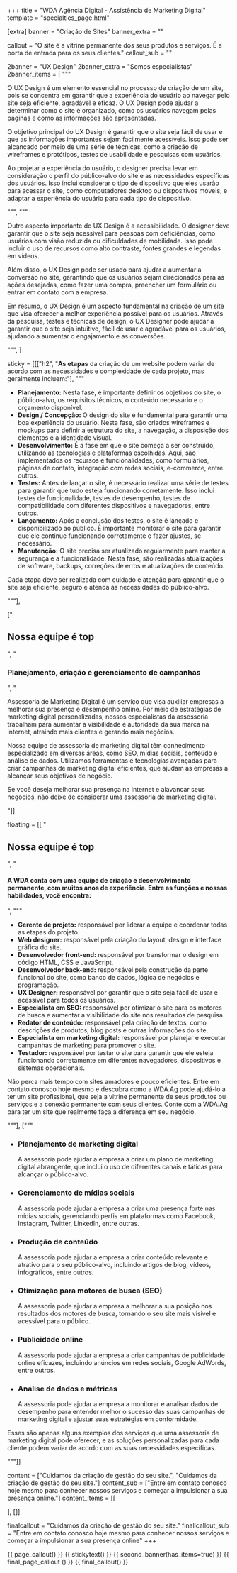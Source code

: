 +++
title = "WDA Agência Digital - Assistência de Marketing Digital"
template = "specialties_page.html"

[extra]
banner = "Criação de Sites"
banner_extra = ""

callout = "O site é a vitrine permanente dos seus produtos e serviços. É a porta de entrada para os seus clientes."
callout_sub = ""

2banner = "UX Design"
2banner_extra = "Somos especialistas"
2banner_items = [
  """
  <div class="item bigger">
    <p>O UX Design é um elemento essencial no processo de criação de um site, pois se concentra em garantir que a experiência do usuário ao navegar pelo site seja eficiente, agradável e eficaz. O UX Design pode ajudar a determinar como o site é organizado, como os usuários navegam pelas páginas e como as informações são apresentadas.</p>
    <p>O objetivo principal do UX Design é garantir que o site seja fácil de usar e que as informações importantes sejam facilmente acessíveis. Isso pode ser alcançado por meio de uma série de técnicas, como a criação de wireframes e protótipos, testes de usabilidade e pesquisas com usuários.</p>
    <p>Ao projetar a experiência do usuário, o designer precisa levar em consideração o perfil do público-alvo do site e as necessidades específicas dos usuários. Isso inclui considerar o tipo de dispositivo que eles usarão para acessar o site, como computadores desktop ou dispositivos móveis, e adaptar a experiência do usuário para cada tipo de dispositivo.</p>
  </div>
  """,
  """
  <div class="item bigger">
    <p>Outro aspecto importante do UX Design é a acessibilidade. O designer deve garantir que o site seja acessível para pessoas com deficiências, como usuários com visão reduzida ou dificuldades de mobilidade. Isso pode incluir o uso de recursos como alto contraste, fontes grandes e legendas em vídeos.</p>
    <p>Além disso, o UX Design pode ser usado para ajudar a aumentar a conversão no site, garantindo que os usuários sejam direcionados para as ações desejadas, como fazer uma compra, preencher um formulário ou entrar em contato com a empresa.</p>
    <p>Em resumo, o UX Design é um aspecto fundamental na criação de um site que visa oferecer a melhor experiência possível para os usuários. Através da pesquisa, testes e técnicas de design, o UX Designer pode ajudar a garantir que o site seja intuitivo, fácil de usar e agradável para os usuários, ajudando a aumentar o engajamento e as conversões.</p>
  </div>
  """,
]


sticky = [[["h2", "<strong>As etapas</strong> da criação de um website podem variar de acordo com as necessidades e complexidade de cada projeto, mas geralmente incluem:"],
"""
<ul>
  <li><strong>Planejamento:</strong> Nesta fase, é importante definir os objetivos do site, o público-alvo, os requisitos técnicos, o conteúdo necessário e o orçamento disponível.</li>
  <li><strong>Design / Concepção:</strong> O design do site é fundamental para garantir uma boa experiência do usuário. Nesta fase, são criados wireframes e mockups para definir a estrutura do site, a navegação, a disposição dos elementos e a identidade visual.</li>
  <li><strong>Desenvolvimento:</strong> É a fase em que o site começa a ser construído, utilizando as tecnologias e plataformas escolhidas. Aqui, são implementados os recursos e funcionalidades, como formulários, páginas de contato, integração com redes sociais, e-commerce, entre outros.</li>
  <li><strong>Testes:</strong> Antes de lançar o site, é necessário realizar uma série de testes para garantir que tudo esteja funcionando corretamente. Isso inclui testes de funcionalidade, testes de desempenho, testes de compatibilidade com diferentes dispositivos e navegadores, entre outros.</li>
  <li><strong>Lançamento:</strong> Após a conclusão dos testes, o site é lançado e disponibilizado ao público. É importante monitorar o site para garantir que ele continue funcionando corretamente e fazer ajustes, se necessário.</li>
  <li><strong>Manutenção:</strong> O site precisa ser atualizado regularmente para manter a segurança e a funcionalidade. Nesta fase, são realizadas atualizações de software, backups, correções de erros e atualizações de conteúdo.</li>
</ul>
<p>Cada etapa deve ser realizada com cuidado e atenção para garantir que o site seja eficiente, seguro e atenda às necessidades do público-alvo.</p>
"""],

["<h2><strong>Nossa equipe é top</strong></h2>",
"<h3>Planejamento, criação e gerenciamento de campanhas</h3>",
"<p>Assessoria de Marketing Digital é um serviço que visa auxiliar empresas a melhorar sua presença e desempenho online. Por meio de estratégias de marketing digital personalizadas, nossos especialistas da assessoria trabalham para aumentar a visibilidade e autoridade da sua marca na internet, atraindo mais clientes e gerando mais negócios.</p><p>Nossa equipe de assessoria de marketing digital têm conhecimento especializado em diversas áreas, como SEO, mídias sociais, conteúdo e análise de dados. Utilizamos ferramentas e tecnologias avançadas para criar campanhas de marketing digital eficientes, que ajudam as empresas a alcançar seus objetivos de negócio.</p><p>Se você deseja melhorar sua presença na internet e alavancar seus negócios, não deixe de considerar uma assessoria de marketing digital.</p>"]]


floating = [[
"<h2><strong>Nossa equipe é top</strong></h2>",
"<h4>A WDA conta com uma equipe de criação e desenvolvimento permanente, com muitos anos de experiência. Entre as funções e nossas habilidades, você encontra:</h4>",
"""
<ul>
  <li><strong>Gerente de projeto:</strong> responsável por liderar a equipe e coordenar todas as etapas do projeto.</li>
 	<li><strong>Web designer:</strong> responsável pela criação do layout, design e interface gráfica do site.</li>
 	<li><strong>Desenvolvedor front-end:</strong> responsável por transformar o design em código HTML, CSS e JavaScript.</li>
 	<li><strong>Desenvolvedor back-end:</strong> responsável pela construção da parte funcional do site, como banco de dados, lógica de negócios e programação.</li>
 	<li><strong>UX Designer:</strong> responsável por garantir que o site seja fácil de usar e acessível para todos os usuários.</li>
 	<li><strong>Especialista em SEO:</strong> responsável por otimizar o site para os motores de busca e aumentar a visibilidade do site nos resultados de pesquisa.</li>
 	<li><strong>Redator de conteúdo:</strong> responsável pela criação de textos, como descrições de produtos, blog posts e outras informações do site.</li>
 	<li><strong>Especialista em marketing digital:</strong> responsável por planejar e executar campanhas de marketing para promover o site.</li>
 	<li><strong>Testador:</strong> responsável por testar o site para garantir que ele esteja funcionando corretamente em diferentes navegadores, dispositivos e sistemas operacionais.</li>
</ul>
<p>Não perca mais tempo com sites amadores e pouco eficientes. Entre em contato conosco hoje mesmo e descubra como a WDA.Ag pode ajudá-lo a ter um site profissional, que seja a vitrine permanente de seus produtos ou serviços e a conexão permanente com seus clientes. Conte com a WDA.Ag para ter um site que realmente faça a diferença em seu negócio.</p>
"""],
["""
<ul>
  <li><h3>Planejamento de marketing digital</h3> A assessoria pode ajudar a empresa a criar um plano de marketing digital abrangente, que inclui o uso de diferentes canais e táticas para alcançar o público-alvo.</li>
  <li><h3>Gerenciamento de mídias sociais</h3> A assessoria pode ajudar a empresa a criar uma presença forte nas mídias sociais, gerenciando perfis em plataformas como Facebook, Instagram, Twitter, LinkedIn, entre outras.</li>
  <li><h3>Produção de conteúdo</h3> A assessoria pode ajudar a empresa a criar conteúdo relevante e atrativo para o seu público-alvo, incluindo artigos de blog, vídeos, infográficos, entre outros.</li>
  <li><h3>Otimização para motores de busca (SEO)</h3> A assessoria pode ajudar a empresa a melhorar a sua posição nos resultados dos motores de busca, tornando o seu site mais visível e acessível para o público.</li>
  <li><h3>Publicidade online</h3> A assessoria pode ajudar a empresa a criar campanhas de publicidade online eficazes, incluindo anúncios em redes sociais, Google AdWords, entre outros.</li>
  <li><h3>Análise de dados e métricas</h3> A assessoria pode ajudar a empresa a monitorar e analisar dados de desempenho para entender melhor o sucesso das suas campanhas de marketing digital e ajustar suas estratégias em conformidade.</li>
</ul>
<p>Esses são apenas alguns exemplos dos serviços que uma assessoria de marketing digital pode oferecer, e as soluções personalizadas para cada cliente podem variar de acordo com as suas necessidades específicas.</p>
"""]]

content = ["Cuidamos da criação de gestão do seu site.", "Cuidamos da criação de gestão do seu site."]
content_sub = ["Entre em contato conosco hoje mesmo para conhecer nossos serviços e começar a impulsionar a sua presença online."]
content_items = [[
 
], []]

finalcallout = "Cuidamos da criação de gestão do seu site."
finallcallout_sub = "Entre em contato conosco hoje mesmo para conhecer nossos serviços e começar a impulsionar a sua presença online"
+++

{{ page_callout() }}
{{ stickytext() }}
{{ second_banner(has_items=true) }}
{{ final_page_callout () }}
{{ final_callout() }}
